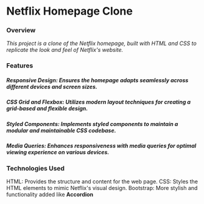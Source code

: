 # Netflix Homepage Clone

### Overview
<i> This project is a clone of the Netflix homepage, built with HTML and CSS to replicate the look and feel of Netflix's website. </i>

### Features
##### Responsive Design: Ensures the homepage adapts seamlessly across different devices and screen sizes.
##### CSS Grid and Flexbox: Utilizes modern layout techniques for creating a grid-based and flexible design.
##### Styled Components: Implements styled components to maintain a modular and maintainable CSS codebase.
##### Media Queries: Enhances responsiveness with media queries for optimal viewing experience on various devices.


### Technologies Used
 HTML: Provides the structure and content for the web page.
 CSS: Styles the HTML elements to mimic Netflix's visual design.
 Bootstrap: More stylish and functionality added like <b> Accordion </b>
